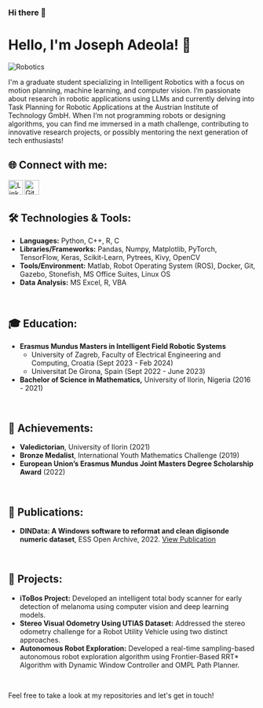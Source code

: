 ### Hi there 👋


# Hello, I'm Joseph Adeola! 👋
![Robotics](https://user-images.githubusercontent.com/…/robotics-banner.png) 

I'm a graduate student specializing in Intelligent Robotics with a focus on motion planning, machine learning, and computer vision. I’m passionate about research in robotic applications using LLMs and currently delving into Task Planning for Robotic Applications at the Austrian Institute of Technology GmbH. When I’m not programming robots or designing algorithms, you can find me immersed in a math challenge, contributing to innovative research projects, or possibly mentoring the next generation of tech enthusiasts!

## 🌐 Connect with me:
[<img align="left" alt="LinkedIn" width="30px" src="https://user-images.githubusercontent.com/…/linkedin.png" />][linkedin]
[<img align="left" alt="GitHub" width="30px" src="https://user-images.githubusercontent.com/…/github.png" />][github]
<br />
<br />

## 🛠️ Technologies & Tools:
- **Languages:** Python, C++, R, C
- **Libraries/Frameworks:** Pandas, Numpy, Matplotlib, PyTorch, TensorFlow, Keras, Scikit-Learn, Pytrees, Kivy, OpenCV
- **Tools/Environment:** Matlab, Robot Operating System (ROS), Docker, Git, Gazebo, Stonefish, MS Office Suites, Linux OS
- **Data Analysis:** MS Excel, R, VBA
<br />

## 🎓 Education:
- **Erasmus Mundus Masters in Intelligent Field Robotic Systems**
  - University of Zagreb, Faculty of Electrical Engineering and Computing, Croatia (Sept 2023 - Feb 2024)
  - Universitat De Girona, Spain (Sept 2022 - June 2023)
- **Bachelor of Science in Mathematics,** University of Ilorin, Nigeria (2016 - 2021)
<br />

## 🌟 Achievements:
- **Valedictorian**, University of Ilorin (2021)
- **Bronze Medalist**, International Youth Mathematics Challenge (2019)
- **European Union’s Erasmus Mundus Joint Masters Degree Scholarship Award** (2022)
<br />

## 📜 Publications:
- **DINData: A Windows software to reformat and clean digisonde numeric dataset**, ESS Open Archive, 2022. [View Publication](#)
<br />

## 🤖 Projects:
- **iToBos Project:** Developed an intelligent total body scanner for early detection of melanoma using computer vision and deep learning models.
- **Stereo Visual Odometry Using UTIAS Dataset:** Addressed the stereo odometry challenge for a Robot Utility Vehicle using two distinct approaches.
- **Autonomous Robot Exploration:** Developed a real-time sampling-based autonomous robot exploration algorithm using Frontier-Based RRT* Algorithm with Dynamic Window Controller and OMPL Path Planner.
<br />

Feel free to take a look at my repositories and let's get in touch!

[linkedin]: https://linkedin.com/in/adeola-joseph
[github]: https://github.com/adeolajoseph


<!--
**AdeolaJoseph/AdeolaJoseph** is a ✨ _special_ ✨ repository because its `README.md` (this file) appears on your GitHub profile.

Here are some ideas to get you started:

- 🔭 I’m currently working on ...
- 🌱 I’m currently learning ...
- 👯 I’m looking to collaborate on ...
- 🤔 I’m looking for help with ...
- 💬 Ask me about ...
- 📫 How to reach me: ...
- 😄 Pronouns: ...
- ⚡ Fun fact: ...
-->
